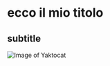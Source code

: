 # ecco il mio titolo
## subtitle


![Image of Yaktocat](https://octodex.github.com/images/yaktocat.png)
